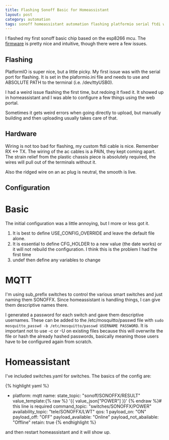 ```yaml
---
title: Flashing Sonoff Basic for Homeassistant
layout: post
category: automation
tags: sonoff homeassistant automation flashing platformio serial ftdi wiring mqtt wifi
---
```


I flashed my first sonoff basic chip based on the esp8266 mcu. The
[firmware](https://github.com/arendst/Sonoff-Tasmota) is pretty nice and
intuitive, though there were a few issues.

## Flashing

PlatformIO is super nice, but a little picky. My first issue was with the
serial port for flashing. It is set in the plaformio.ini file and needs to use
and ABSOLUTE PATH to the terminal (i.e. /dev/ttyUSB0).

I had a weird issue flashing the first time, but redoing it fixed it. It
showed up in homeassistant and I was able to configure a few things using the
web portal.

Sometimes it gets weird errors when going directly to upload, but manually
building and then uploading usually takes care of that.

## Hardware

Wiring is not too bad for flashing, my custom ftdi cable is nice. Remember RX
<-> TX. The wiring of the ac cables is a PAIN, they kept coming apart. The
strain relief from the plastic chassis piece is absolutely required, the wires
will pull out of the terminals without it.

Also the ridged wire on an ac plug is neutral, the smooth is live.

## Configuration

# Basic

The initial configuration was a little annoying, but I more or less got it.

1. It is best to define USE_CONFIG_OVERRIDE and leave the default file alone.
1. It is essential to define CFG_HOLDER to a new value (the date works) or it
   will not rebuild the configuration. I think this is the problem I had the
first time
1. undef then define any variables to change

# MQTT

I'm using sub_prefix switches to control the various smart switches and just
naming them SONOFFX. Since homeassistant is handling things, I can give them
descriptive names there.

I generated a password for each switch and gave them descriptive usernames.
These can be added to the /etc/mosquitto/passwd file with `sudo
mosquitto_passwd -b /etc/mosquitto/passwd USERNAME PASSWORD`. It is important
not to use -c or -U on existing files because this will overwrite the file or
hash the already hashed passwords, basically meaning those users have to be
configured again from scratch.

# Homeassistant

I've included switches.yaml for switches. The basics of the config are:

{% highlight yaml %}
- platform: mqtt
  name:
  state_topic: "sonoff/SONOFFX/RESULT"
  value_template:{% raw %} '{{ value_json["POWER"] }}' {% endraw %}# this line is required
  command_topic: "switches/SONOFFX/POWER"
  availability_topic: "tele/SONOFFX/LWT"
  qos: 1
  payload_on: "ON"
  payload_off: "OFF"
  payload_available: "Online"
  payload_not_abailable: "Offline"
  retain: true
{% endhighlight %}

and then restart homeassistant and it will show up.
